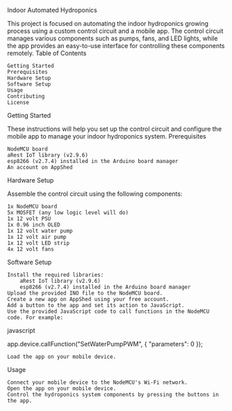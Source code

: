 Indoor Automated Hydroponics

This project is focused on automating the indoor hydroponics growing process using a custom control circuit and a mobile app. The control circuit manages various components such as pumps, fans, and LED lights, while the app provides an easy-to-use interface for controlling these components remotely.
Table of Contents

    Getting Started
    Prerequisites
    Hardware Setup
    Software Setup
    Usage
    Contributing
    License

Getting Started

These instructions will help you set up the control circuit and configure the mobile app to manage your indoor hydroponics system.
Prerequisites

    NodeMCU board
    aRest IoT library (v2.9.6)
    esp8266 (v2.7.4) installed in the Arduino board manager
    An account on AppShed

Hardware Setup

Assemble the control circuit using the following components:

    1x NodeMCU board
    5x MOSFET (any low logic level will do)
    1x 12 volt PSU
    1x 0.96 inch OLED
    1x 12 volt water pump
    1x 12 volt air pump
    1x 12 volt LED strip
    4x 12 volt fans

Software Setup

    Install the required libraries:
        aRest IoT library (v2.9.6)
        esp8266 (v2.7.4) installed in the Arduino board manager
    Upload the provided INO file to the NodeMCU board.
    Create a new app on AppShed using your free account.
    Add a button to the app and set its action to JavaScript.
    Use the provided JavaScript code to call functions in the NodeMCU code. For example:

javascript

app.device.callFunction("SetWaterPumpPWM", { "parameters": 0 });

    Load the app on your mobile device.

Usage

    Connect your mobile device to the NodeMCU's Wi-Fi network.
    Open the app on your mobile device.
    Control the hydroponics system components by pressing the buttons in the app.
